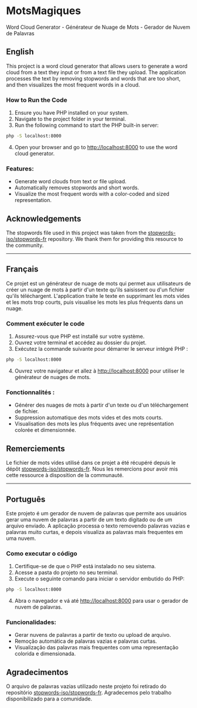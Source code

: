 # MotsMagiques 

Word Cloud Generator - Générateur de Nuage de Mots - Gerador de Nuvem de Palavras

## English

This project is a word cloud generator that allows users to generate a word cloud from a text they input or from a text file they upload. The application processes the text by removing stopwords and words that are too short, and then visualizes the most frequent words in a cloud.

### How to Run the Code

1. Ensure you have PHP installed on your system.
2. Navigate to the project folder in your terminal.
3. Run the following command to start the PHP built-in server:

```bash
php -S localhost:8000
```

4. Open your browser and go to [http://localhost:8000](http://localhost:8000) to use the word cloud generator.

### Features:
- Generate word clouds from text or file upload.
- Automatically removes stopwords and short words.
- Visualize the most frequent words with a color-coded and sized representation.

## Acknowledgements

The stopwords file used in this project was taken from the [stopwords-iso/stopwords-fr](https://github.com/stopwords-iso/stopwords-fr) repository. We thank them for providing this resource to the community.

---

## Français

Ce projet est un générateur de nuage de mots qui permet aux utilisateurs de créer un nuage de mots à partir d'un texte qu'ils saisissent ou d'un fichier qu'ils téléchargent. L'application traite le texte en supprimant les mots vides et les mots trop courts, puis visualise les mots les plus fréquents dans un nuage.

### Comment exécuter le code

1. Assurez-vous que PHP est installé sur votre système.
2. Ouvrez votre terminal et accédez au dossier du projet.
3. Exécutez la commande suivante pour démarrer le serveur intégré PHP :

```bash
php -S localhost:8000
```

4. Ouvrez votre navigateur et allez à [http://localhost:8000](http://localhost:8000) pour utiliser le générateur de nuages de mots.

### Fonctionnalités :
- Générer des nuages de mots à partir d'un texte ou d'un téléchargement de fichier.
- Suppression automatique des mots vides et des mots courts.
- Visualisation des mots les plus fréquents avec une représentation colorée et dimensionnée.

## Remerciements

Le fichier de mots vides utilisé dans ce projet a été récupéré depuis le dépôt [stopwords-iso/stopwords-fr](https://github.com/stopwords-iso/stopwords-fr). Nous les remercions pour avoir mis cette ressource à disposition de la communauté.

---

## Português

Este projeto é um gerador de nuvem de palavras que permite aos usuários gerar uma nuvem de palavras a partir de um texto digitado ou de um arquivo enviado. A aplicação processa o texto removendo palavras vazias e palavras muito curtas, e depois visualiza as palavras mais frequentes em uma nuvem.

### Como executar o código

1. Certifique-se de que o PHP está instalado no seu sistema.
2. Acesse a pasta do projeto no seu terminal.
3. Execute o seguinte comando para iniciar o servidor embutido do PHP:

```bash
php -S localhost:8000
```

4. Abra o navegador e vá até [http://localhost:8000](http://localhost:8000) para usar o gerador de nuvem de palavras.

### Funcionalidades:
- Gerar nuvens de palavras a partir de texto ou upload de arquivo.
- Remoção automática de palavras vazias e palavras curtas.
- Visualização das palavras mais frequentes com uma representação colorida e dimensionada.

## Agradecimentos

O arquivo de palavras vazias utilizado neste projeto foi retirado do repositório [stopwords-iso/stopwords-fr](https://github.com/stopwords-iso/stopwords-fr). Agradecemos pelo trabalho disponibilizado para a comunidade.
